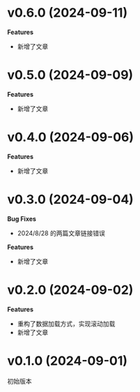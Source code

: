 # v0.6.0 (2024-09-11)

**Features**

- 新增了文章

# v0.5.0 (2024-09-09)

**Features**

- 新增了文章

# v0.4.0 (2024-09-06)

**Features**

- 新增了文章

# v0.3.0 (2024-09-04)

**Bug Fixes**

- 2024/8/28 的两篇文章链接错误

**Features**

- 新增了文章

# v0.2.0 (2024-09-02)

**Features**

- 重构了数据加载方式，实现滚动加载
- 新增了文章

# v0.1.0 (2024-09-01)

初始版本

